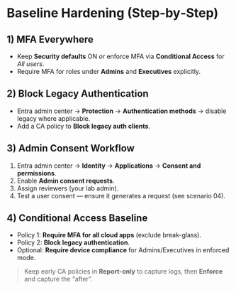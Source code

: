 # Baseline Hardening (Step‑by‑Step)

## 1) MFA Everywhere
- Keep **Security defaults** ON *or* enforce MFA via **Conditional Access** for *All users*.
- Require MFA for roles under **Admins** and **Executives** explicitly.

## 2) Block Legacy Authentication
- Entra admin center → **Protection** → **Authentication methods** → disable legacy where applicable.
- Add a CA policy to **Block legacy auth clients**.

## 3) Admin Consent Workflow
1. Entra admin center → **Identity** → **Applications** → **Consent and permissions**.
2. Enable **Admin consent requests**.
3. Assign reviewers (your lab admin).
4. Test a user consent — ensure it generates a request (see scenario 04).

## 4) Conditional Access Baseline
- Policy 1: **Require MFA for all cloud apps** (exclude break-glass).
- Policy 2: **Block legacy authentication**.
- Optional: **Require device compliance** for Admins/Executives in enforced mode.

> Keep early CA policies in **Report-only** to capture logs, then **Enforce** and capture the “after”.
